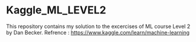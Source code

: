 # Kaggle_ML_LEVEL2
This repository contains my solution to the excercises of ML course Level 2 by Dan Becker.
 Refrence : https://www.kaggle.com/learn/machine-learning
